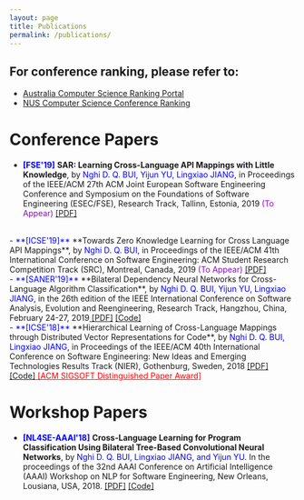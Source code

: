 ```yaml
---
layout: page
title: Publications
permalink: /publications/
---
```

## For conference ranking, please refer to: 
- <a href="http://portal.core.edu.au/conf-ranks/" target="_blank"> Australia Computer Science Ranking Portal </a>
- <a href="http://www.cs.jhu.edu/~taochen/SoC_Conference_Ranking.html" target="_blank"> NUS Computer Science Conference Ranking </a>

# Conference Papers
- <span style="color:blue">**[FSE'19]**</span> **SAR: Learning Cross-Language API Mappings with Little Knowledge**, by <span style="color:blue">Nghi D. Q. BUI, Yijun YU, Lingxiao JIANG</span>, in Proceedings of the IEEE/ACM 27th ACM Joint European Software Engineering Conference and Symposium on the Foundations of Software Engineering (ESEC/FSE), Research Track, Tallinn, Estonia, 2019 <span style="color:#9400D3">(To Appear)</span> <a href="/files/FSE_2019.pdf" target="_blank"> [PDF]</a>
<br>
- <span style="color:blue">**[ICSE'19]**</span> **Towards Zero Knowledge Learning for Cross Language API Mappings**, by <span style="color:blue">Nghi D. Q. BUI</span>, in Proceedings of the IEEE/ACM 41th International Conference on Software Engineering: ACM Student Research Competition Track (SRC), Montreal, Canada, 2019 <span style="color:#9400D3">(To Appear)</span> <a href="/files/ICSE_2019_SRC.pdf" target="_blank"> [PDF]</a>
<br>
- <span style="color:blue">**[SANER'19]**</span> **Bilateral Dependency Neural Networks for Cross-Language Algorithm Classification**, by <span style="color:blue">Nghi D. Q. BUI, Yijun YU, Lingxiao JIANG</span>, in the 26th edition of the IEEE International Conference on Software Analysis, Evolution and Reengineering, Research Track, Hangzhou, China, February 24-27, 2019<a href="/files/SANER_2019_bilateral_dependency.pdf" target="_blank"> [PDF]</a> <a href="https://github.com/bdqnghi/bi-tbcnn" target="_blank"> [Code]</a>
<br>
- <span style="color:blue">**[ICSE'18]**</span> **Hierarchical Learning of Cross-Language Mappings through Distributed Vector Representations for Code**, by <span style="color:blue">Nghi D. Q. BUI, Lingxiao JIANG</span>, in Proceedings of the IEEE/ACM 40th International Conference on Software Engineering: New Ideas and Emerging Technologies Results Track (NIER), Gothenburg, Sweden, 2018 <a href="/files/ICSE_2018_NIER.pdf" target="_blank"> [PDF]</a> <a href="https://github.com/bdqnghi/hierarchical-programming-language-mapping" target="_blank"> [Code]</a><a href="https://www.icse2018.org/info/awards" style="color:red" target="_blank"> [ACM SIGSOFT Distinguished Paper Award]</a>

# Workshop Papers
- <span style="color:blue">**[NL4SE-AAAI'18]**</span> **Cross-Language Learning for Program Classification Using Bilateral Tree-Based Convolutional Neural Networks**, by <span style="color:blue">Nghi D. Q. BUI, Lingxiao JIANG, and Yijun YU</span>. In the proceedings of the 32nd AAAI Conference on Artificial Intelligence (AAAI) Workshop on NLP for Software Engineering, New Orleans, Lousiana, USA, 2018.  <a href="/files/AAAI_18_cross_language_learning.pdf" target="_blank"> [PDF]</a> <a href="https://github.com/bdqnghi/bi-tbcnn" target="_blank"> [Code]</a>
